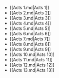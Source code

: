 - [[Acts 1.md|Acts 1]]
- [[Acts 2.md|Acts 2]]
- [[Acts 3.md|Acts 3]]
- [[Acts 4.md|Acts 4]]
- [[Acts 5.md|Acts 5]]
- [[Acts 6.md|Acts 6]]
- [[Acts 7.md|Acts 7]]
- [[Acts 8.md|Acts 8]]
- [[Acts 9.md|Acts 9]]
- [[Acts 10.md|Acts 10]]
- [[Acts 11.md|Acts 11]]
- [[Acts 12.md|Acts 12]]
- [[Acts 13.md|Acts 13]]